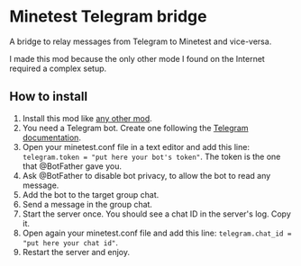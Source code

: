 # Minetest Telegram bridge

A bridge to relay messages from Telegram to Minetest and vice-versa.

I made this mod because the only other mode I found on the Internet required a complex setup.

## How to install

1. Install this mod like [any other mod](https://dev.minetest.net/Installing_Mods).
2. You need a Telegram bot. Create one following the [Telegram documentation](https://core.telegram.org/bots#6-botfather).
3. Open your minetest.conf file in a text editor and add this line: `telegram.token = "put here your bot's token"`. The token is the one that @BotFather gave you.
4. Ask @BotFather to disable bot privacy, to allow the bot to read any message.
5. Add the bot to the target group chat.
6. Send a message in the group chat.
7. Start the server once. You should see a chat ID in the server's log. Copy it.
8. Open again your minetest.conf file and add this line: `telegram.chat_id = "put here your chat id"`.
9. Restart the server and enjoy.